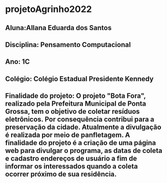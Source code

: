 # projetoAgrinho2022


## Aluna:Allana Eduarda dos Santos
## Disciplina: Pensamento Computacional
## Ano: 1C
## Colégio: Colégio Estadual Presidente Kennedy
## Finalidade do projeto: O projeto "Bota Fora", realizado pela Prefeitura Municipal de Ponta Grossa, tem o objetivo de coletar resíduos eletrônicos. Por consequência contribui para a preservação da cidade. Atualmente a divulgação é realizada por meio de panfletagem. A finalidade do projeto é a criação de uma página web para divulgar o programa, as datas de coleta e cadastro endereços de usuário a fim de informar os interessados quando a coleta ocorrer próximo de sua residência.
